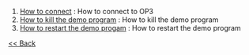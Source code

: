  1. [How to connect] : How to connect to OP3  
 2. [How to kill the demo program] : How to kill the demo program  
 3. [How to restart the demo progam] : How to restart the demo program  


[&lt;&lt; Back](OP3-User's-Guide.md)

[How to connect]:OP3-How-to-connect.md
[How to kill the demo program]:OP3-How-to-kill-the-demo-program.md
[How to restart the demo progam]:OP3-How-to-restart-the-demo-program.md

